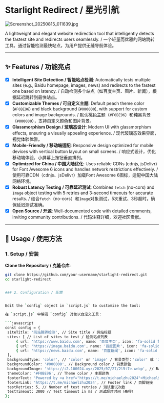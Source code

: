 # Starlight Redirect / 星光引航

![Screenshot_20250815_011639.jpg](https://youke1.picui.cn/s1/2025/08/15/689e1af74c1e7.jpg)

A lightweight and elegant website redirection tool that intelligently detects the fastest site and redirects users seamlessly. / 一个轻量而优雅的网站跳转工具，通过智能检测最快站点，为用户提供无缝导航体验。

---

## ✨ Features / 功能亮点

- [x] **Intelligent Site Detection / 智能站点检测**: Automatically tests multiple sites (e.g., Baidu homepage, images, news) and redirects to the fastest one based on latency. / 自动检测多个站点（如百度主页、图片、新闻），根据延迟跳转到最快站点。
- [x] **Customizable Themes / 可自定义主题**: Default peach theme color (`#F0BE96`) and black background (`#000000`), with support for custom colors and image backgrounds. / 默认桃色主题（`#F0BE96`）和纯黑背景（`#000000`），支持自定义颜色和图片背景。
- [x] **Glassmorphism Design / 玻璃态设计**: Modern UI with glassmorphism effects, ensuring a visually appealing experience. / 现代玻璃态效果界面，视觉体验优雅。
- [x] **Mobile-Friendly / 移动端适配**: Responsive design optimized for mobile devices with vertical button layout on small screens. / 响应式设计，优化移动端体验，小屏幕上按钮垂直排列。
- [x] **Optimized for China / 中国大陆优化**: Uses reliable CDNs (cdnjs, jsDelivr) for Font Awesome 6 icons and handles network restrictions effectively. / 使用可靠CDN（cdnjs、jsDelivr）加载Font Awesome 6图标，适配中国大陆网络环境。
- [x] **Robust Latency Testing / 可靠延迟测试**: Combines `fetch` (no-cors) and `Image` object testing with 5 retries and 3-second timeouts for accurate results. / 结合`fetch`（no-cors）和`Image`对象测试，5次重试、3秒超时，确保延迟测试准确。
- [x] **Open Source / 开源**: Well-documented code with detailed comments, inviting community contributions. / 代码注释详细，欢迎社区贡献。

---

## 🚀 Usage / 使用方法

### 1. Setup / 安装
**Clone the Repository / 克隆仓库**:
   ```bash
   git clone https://github.com/your-username/starlight-redirect.git
   cd starlight-redirect


### 2. Configuration / 配置


Edit the `config` object in `script.js` to customize the tool:

在 `script.js` 中编辑 `config` 对象以自定义工具：

```javascript
const config = {
    siteTitle: '网站跳转检测', // Site title / 网站标题
    sites: [ // List of sites to test / 检测站点列表
        { url: 'https://www.baidu.com', name: '百度主页', icon: 'fa-solid fa-rocket' },
        { url: 'https://image.baidu.com', name: '百度图片', icon: 'fa-solid fa-rocket' },
        { url: 'https://news.baidu.com', name: '百度新闻', icon: 'fa-solid fa-rocket' }
    ],
    backgroundType: 'color', // 'color' or 'image' / 背景类型：'color' 或 'image'
    backgroundColor: '#000000', // Background color / 背景颜色
    backgroundImage: 'https://i2.100024.xyz/2025/07/27/2l5t7e.webp', // Background image URL / 背景图片URL
    themeColor: '#F0BE96', // Theme color / 主题颜色
    footerText: 'Powered by <a href="https://t.me/michaelzhu2024">Michael朱</a>', // Footer text / 页脚文本
    footerLink: 'https://t.me/michaelzhu2024', // Footer link / 页脚链接
    testRetries: 5, // Number of test retries / 测试重试次数
    testTimeout: 3000 // Test timeout in ms / 测试超时时间（毫秒）
};